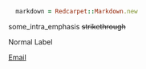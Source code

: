 ```ruby
  markdown = Redcarpet::Markdown.new
```

some_intra_emphasis
~~strikethrough~~

<span class="label">Normal Label</span>
<script>
  alert(10)
</script>

[Email](torrent://gmail.com)
